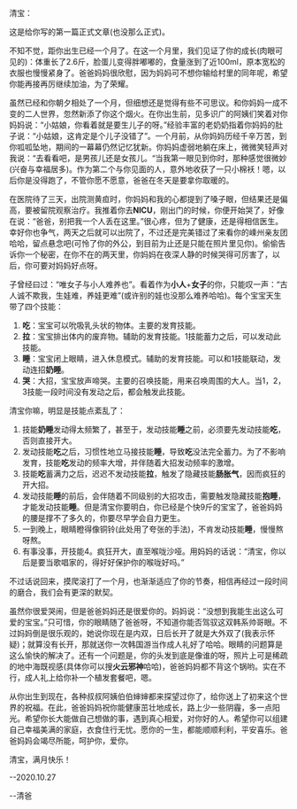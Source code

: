 清宝：

这是给你写的第一篇正式文章(也没那么正式)。

不知不觉，距你出生已经一个月了。在这一个月里，我们见证了你的成长(肉眼可见的)：体重长了2.6斤，脸蛋儿变得胖嘟嘟的，食量涨到了近100ml，原本宽松的衣服也慢慢紧身了。爸爸妈妈很欣慰，因为妈妈可不想你输给村里的同年呢，希望你能再接再厉继续加油，为了荣耀。

虽然已经和你朝夕相处了一个月，但细想还是觉得有些不可思议。和你妈妈一成不变的二人世界，忽然新添了你这个烟火。在你出生前，见多识广的阿姨们笑着对你妈妈说：“小姑娘，你看着就是要生儿子的呀。”经验丰富的老奶奶指着你妈妈的肚子说：“小姑娘，这肯定是个儿子没错了”。一个月前，从你妈妈历经千辛万苦，到你呱呱坠地，期间的一幕幕仍然记忆犹新。你妈妈虚弱地躺在床上，微微笑轻声对我说：“去看看吧，是男孩儿还是女孩儿。“当我第一眼见到你时，那种感觉很微妙(兴奋与幸福居多)。作为第二个与你见面的人，意外地收获了一只小棉袄！嗯，以后你是没得跑了，不管你愿不愿意，爸爸在冬天是要拿你取暖的。

在医院待了三天，出院测黄疸时，你妈妈和我的心都提到了嗓子眼，但结果还是偏高，要被留院观察治疗。我推着你去**NICU**，刚出门的时候，你便开始哭了，好像在说：“爸爸，别把我一个人丢在这里。”很心疼，但为了健康，还是得相信医生。幸好你也争气，两天之后就可以出院了，不过还是完美错过了来看你的嵊州亲友团哈哈，留点悬念吧(可怜了你的外公，到目前为止还是只能在照片里见你)。偷偷告诉你一个秘密，在你不在的两天里，你妈妈在夜深人静的时候哭得可厉害了，以后，你可要对妈妈好点呀。

子曾经曰过：“唯女子与小人难养也”。看着作为**小人**+**女子**的你，只能叹一声：“古人诚不欺我，生娃难，养娃更难”(或许别的娃也没那么难养哈哈)。每个宝宝天生带了四个技能：
1. **吃**：宝宝可以吮吸乳头状的物体。主要的发育技能。
2. **拉**：宝宝排出体内的废弃物。辅助的发育技能。1技能蓄力之后，可以发动此技能。
3. **睡**：宝宝闭上眼睛，进入休息模式。辅助的发育技能。可以和1技能联动，发动连招**奶睡**。
4. **哭**：大招，宝宝放声啼哭。主要的召唤技能，用来召唤周围的大人。当1，2，3技能一段时间没有发动之后，都会触发此技能。

清宝你嘛，明显是技能点紊乱了：
1. 技能**奶睡**发动得太频繁了，甚至于，发动技能**睡**之前，必须要先发动技能**吃**，否则直接开大。
2. 发动技能**吃**之后，习惯性地立马接技能**睡**，导致**吃**没法完全蓄力。为了不影响发育，技能**吃**发动的频率大增，并伴随着大招发动频率的激增。
3. 技能**吃**蓄满力之后，迟迟不发动技能**拉**，触发了隐藏技能**肠胀气**，因而疯狂的开大招。
4. 发动技能**睡**的前后，会伴随着不同级别的大招攻击，需要触发隐藏技能**抱睡**，才能发动技能**睡**。但是清宝你要明白，你已经是个快9斤的宝宝了，爸爸妈妈的腰是撑不了多久的，你要尽早学会自力更生。
5. 一到晚上，眼睛瞪得像铜铃(此处用了夸张的手法)，不肯发动技能**睡**，慢慢熬呀熬。
6. 有事没事，开技能4。疯狂开大，直至喉咙沙哑。用妈妈的话说：“清宝，你以后是要当歌唱家的，得好好保护你的喉咙好吗。”

不过话说回来，摸爬滚打了一个月，也渐渐适应了你的节奏，相信再经过一段时间的磨合，我们会有更深的默契。

虽然你很爱哭闹，但是爸爸妈妈还是很爱你的。妈妈说：“没想到我能生出这么可爱的宝宝。”只可惜，你的眼睛随了爸爸呀，不知道你能否驾驭这双韩系帅哥眼。不过妈妈倒是很乐观的，她说你现在是内双，日后长开了就是大外双了(我表示怀疑)；就算没有长开，那就送你一次韩国游当作成人礼好了哈哈。眼睛的问题算是这么愉快的解决了。还有一个问题是，你的头发到底是像谁的呀，照片上可是稀疏的地中海既视感(具体你可以搜**火云邪神**哈哈)，爸爸妈妈都不背这个锅哟。实在不行，成人礼上给你补一个植发套餐吧，嗯。

从你出生到现在，各种叔叔阿姨伯伯婶婶都来探望过你了，给你送上了初来这个世界的祝福。在此，爸爸妈妈祝你能健康茁壮地成长，路上少一些阴霾，多一点阳光。希望你长大能做自己想做的事，遇到真心相爱，对你好的人。希望你可以组建自己幸福美满的家庭，衣食住行无忧。愿你的一生，都能顺顺利利，平安喜乐。爸爸妈妈会竭尽所能，呵护你，爱你。

清宝，满月快乐！

--2020.10.27

--清爸
